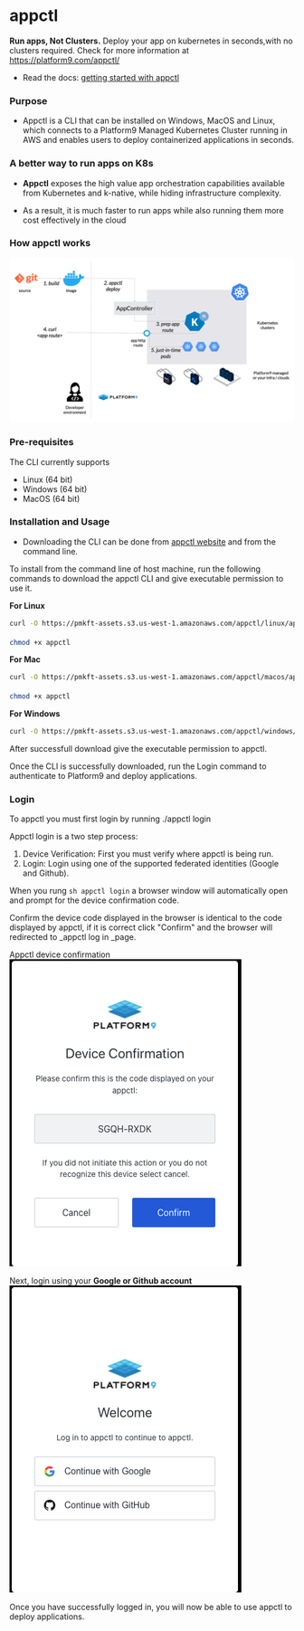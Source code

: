 # appctl
**Run apps, Not Clusters.** Deploy your app on kubernetes in seconds,with no clusters required. Check for more information at https://platform9.com/appctl/

* Read the docs: [getting started with appctl](https://platform9.com/docs/appctl/getting-started)


### Purpose
* Appctl is a CLI that can be installed on Windows, MacOS and Linux, which connects to a Platform9 Managed Kubernetes Cluster running in AWS and enables users to deploy containerized applications in seconds.

### A better way to run apps on K8s
*  **Appctl** exposes the high value app orchestration capabilities available from Kubernetes and k-native, while hiding infrastructure complexity. 

* As a result, it is much faster to run apps while also running them more cost effectively in the cloud

### How appctl works
![flow-diagram](images/graphic_how-appctl-works.png)

### Pre-requisites
The CLI currently supports
* Linux (64 bit)
* Windows (64 bit)
* MacOS (64 bit)


### Installation and Usage
- Downloading the CLI can be done from [appctl website](https://platform9.com/appctl/) and from the command line. 

To install from the command line of host machine, run the following commands to download the appctl CLI and give executable permission to use it.

**For Linux**
```sh
curl -O https://pmkft-assets.s3.us-west-1.amazonaws.com/appctl/linux/appctl

chmod +x appctl
```

**For Mac**
```sh
curl -O https://pmkft-assets.s3.us-west-1.amazonaws.com/appctl/macos/appctl

chmod +x appctl
```

**For Windows**
```sh
curl -O https://pmkft-assets.s3.us-west-1.amazonaws.com/appctl/windows/appctl
```
After successfull download give the executable permission to appctl.

Once the CLI is successfully downloaded, run the Login command to authenticate to Platform9 and deploy applications.


### Login 
To appctl you must first login by running ./appctl login

Appctl login is a two step process:

1. Device Verification: First you must verify where appctl is being run.
2. Login: Login using one of the supported federated identities (Google and Github).

When you rung ```sh appctl login``` a browser window will automatically open and prompt for the device confirmation code.

Confirm the device code displayed in the browser is identical to the code displayed by appctl, if it is correct click "Confirm" and the browser will redirected to _appctl log in _page.

Appctl device confirmation
![appctl_device_confirmation](images/appctl_device_confirmation.png)

Next, login using your **Google or Github account**
![login_using_google_github](images/Login_using_google_github_account.png)

Once you have successfully logged in, you will now be able to use appctl to deploy applications.
